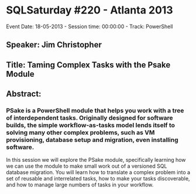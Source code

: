 # SQLSaturday #220 - Atlanta 2013
Event Date: 18-05-2013 - Session time: 00:00:00 - Track: PowerShell 
## Speaker: Jim Christopher
## Title: Taming Complex Tasks with the Psake Module
## Abstract:
### PSake is a PowerShell module that helps you work with a tree of interdependent tasks.  Originally designed for software builds, the simple workflow-as-tasks model lends itself to solving many other complex problems, such as VM provisioning, database setup and migration, even installing software.

In this session we will explore the PSake module, specifically learning how we can use the module to make small work out of a versioned SQL database migration.  You will learn how to translate a complex problem into a set of reusable and interrelated tasks, how to make your tasks discoverable, and how to manage large numbers of tasks in your workflow.
